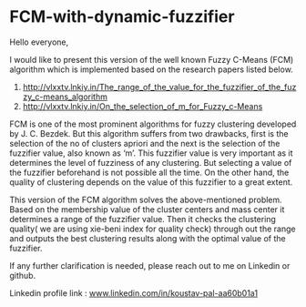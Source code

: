 # FCM-with-dynamic-fuzzifier

Hello everyone,

I would like to present this version of the well known Fuzzy C-Means (FCM) algorithm which is implemented based on the research papers listed below. 

1. http://vlxxtv.lnkiy.in/The_range_of_the_value_for_the_fuzzifier_of_the_fuzzy_c-means_algorithm
2. http://vlxxtv.lnkiy.in/On_the_selection_of_m_for_Fuzzy_c-Means

FCM is one of the most prominent algorithms for fuzzy clustering developed by J. C. Bezdek. But this algorithm suffers from two drawbacks, first is the selection of the no of clusters apriori and the next is the selection of the fuzzifier value, also known as ‘m’. This fuzzifier value is very important as it determines the level of fuzziness of any clustering. But selecting a value of the fuzzifier beforehand is not possible all the time. On the other hand, the quality of clustering depends on the value of this fuzzifier to a great extent.

This version of the FCM algorithm solves the above-mentioned problem. Based on the membership value of the cluster centers and mass center it determines a range of the fuzzifier value. Then it checks the clustering quality( we are using xie-beni index for quality check) through out the range and outputs the best clustering results along with the optimal value of the fuzzifier.

If any further clarification is needed, please reach out to me on Linkedin or github.

Linkedin profile link : www.linkedin.com/in/koustav-pal-aa60b01a1
